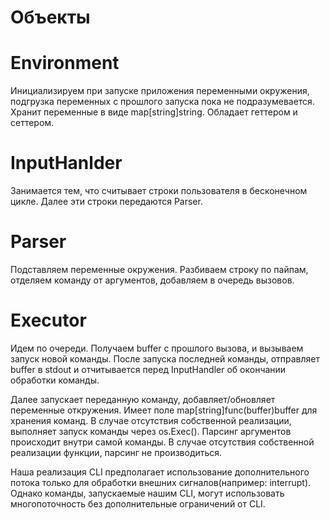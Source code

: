 # Объекты

# Environment
Инициализируем при запуске приложения переменными окружения, подгрузка переменных с прошлого запуска пока не подразумевается. Хранит переменные в виде map[string]string. Обладает геттером и сеттером.

# InputHanlder
Занимается тем, что считывает строки пользователя в бесконечном цикле. Далее эти строки передаются Parser.

# Parser
Подставляем переменные окружения. Разбиваем строку по пайпам, отделяем команду от аргументов, добавляем в очередь вызовов.

# Executor
Идем по очереди. Получаем buffer с прошлого вызова, и вызываем запуск новой команды. После запуска последней команды, отправляет buffer в stdout и отчитывается перед InputHandler об окончании обработки команды.

Далее запускает переданную команду, добавляет/обновляет переменные откружения.
Имеет поле map[string]func(buffer)buffer для хранения команд. В случае отсутствия собственной реализации, выполняет запуск команды через os.Exec(). Парсинг аргументов происходит внутри самой команды. В случае отсутствия собственной реализации функции, парсинг не производиться.

Наша реализация CLI предполагает использование дополнительного потока только для обработки внешних сигналов(например: interrupt). Однако команды, запускаемые нашим CLI, могут использовать многопоточность без дополнительные ограничений от CLI.
